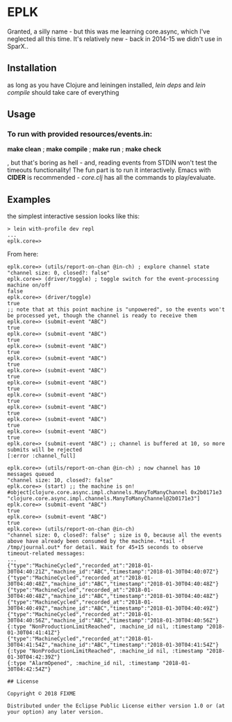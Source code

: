 # EPLK

Granted, a silly name - but this was me learning core.async, which I've neglected all this time. It's relatively new - back in 2014-15 we didn't use in SparX..

## Installation

as long as you have Clojure and leiningen installed, *lein deps* and *lein compile* should take care of everything

## Usage

### To run with provided resources/events.in:

**make clean** ; **make compile** ; **make run** ; **make check**

, but that's boring as hell - and, reading events from STDIN won't test the timeouts functionality! The fun part is to run it interactively. Emacs with **CIDER** is recommended - *core.clj* has all the commands to play/evaluate.

## Examples

the simplest interactive session looks like this:

```
> lein with-profile dev repl
...
eplk.core=>
```

From here:

```
eplk.core=> (utils/report-on-chan @in-ch) ; explore channel state
"channel size: 0, closed?: false"
eplk.core=> (driver/toggle) ; toggle switch for the event-processing machine on/off
false
eplk.core=> (driver/toggle)
true
;; note that at this point machine is "unpowered", so the events won't be processed yet, though the channel is ready to receive them
eplk.core=> (submit-event "ABC")
true
eplk.core=> (submit-event "ABC")
true
eplk.core=> (submit-event "ABC")
true
eplk.core=> (submit-event "ABC")
true
eplk.core=> (submit-event "ABC")
true
eplk.core=> (submit-event "ABC")
true
eplk.core=> (submit-event "ABC")
true
eplk.core=> (submit-event "ABC")
true
eplk.core=> (submit-event "ABC")
true
eplk.core=> (submit-event "ABC")
true
eplk.core=> (submit-event "ABC") ;; channel is buffered at 10, so more submits will be rejected
[:error :channel_full]

eplk.core=> (utils/report-on-chan @in-ch) ; now channel has 10 messages queued
"channel size: 10, closed?: false"
eplk.core=> (start) ;; the machine is on!
#object[clojure.core.async.impl.channels.ManyToManyChannel 0x2b0171e3 "clojure.core.async.impl.channels.ManyToManyChannel@2b0171e3"]
eplk.core=> (submit-event "ABC")
true
eplk.core=> (submit-event "ABC")
true
eplk.core=> (utils/report-on-chan @in-ch)
"channel size: 0, closed?: false" ; size is 0, because all the events above have already been consumed by the machine. *tail -f /tmp/journal.out* for detail. Wait for 45+15 seconds to observe timeout-related messages:
...
{"type":"MachineCycled","recorded_at":"2018-01-30T04:40:21Z","machine_id":"ABC","timestamp":"2018-01-30T04:40:07Z"}
{"type":"MachineCycled","recorded_at":"2018-01-30T04:40:48Z","machine_id":"ABC","timestamp":"2018-01-30T04:40:48Z"}
{"type":"MachineCycled","recorded_at":"2018-01-30T04:40:48Z","machine_id":"ABC","timestamp":"2018-01-30T04:40:48Z"}
{"type":"MachineCycled","recorded_at":"2018-01-30T04:40:49Z","machine_id":"ABC","timestamp":"2018-01-30T04:40:49Z"}
{"type":"MachineCycled","recorded_at":"2018-01-30T04:40:56Z","machine_id":"ABC","timestamp":"2018-01-30T04:40:56Z"}
{:type "NonProductionLimitReached", :machine_id nil, :timestamp "2018-01-30T04:41:41Z"}
{"type":"MachineCycled","recorded_at":"2018-01-30T04:41:54Z","machine_id":"ABC","timestamp":"2018-01-30T04:41:54Z"}
{:type "NonProductionLimitReached", :machine_id nil, :timestamp "2018-01-30T04:42:39Z"}
{:type "AlarmOpened", :machine_id nil, :timestamp "2018-01-30T04:42:54Z"}

## License

Copyright © 2018 FIXME

Distributed under the Eclipse Public License either version 1.0 or (at
your option) any later version.
